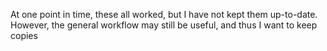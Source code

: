 At one point in time, these all worked, but I have not 
kept them up-to-date. However, the general workflow may
still be useful, and thus I want to keep copies
